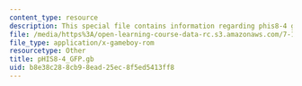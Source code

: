 ```yaml
---
content_type: resource
description: This special file contains information regarding phis8-4 gfp.
file: /media/https%3A/open-learning-course-data-rc.s3.amazonaws.com/7-15-experimental-molecular-genetics-spring-2015/b8e38c288cb98ead25ec8f5ed5413ff8_pHIS8-4_GFP.gb
file_type: application/x-gameboy-rom
resourcetype: Other
title: pHIS8-4_GFP.gb
uid: b8e38c28-8cb9-8ead-25ec-8f5ed5413ff8
---
```

